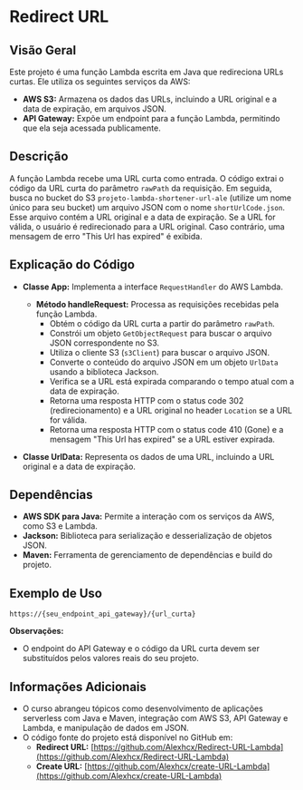 # Redirect URL

## Visão Geral

Este projeto é uma função Lambda escrita em Java que redireciona URLs curtas. Ele utiliza os seguintes serviços da AWS:

* **AWS S3:** Armazena os dados das URLs, incluindo a URL original e a data de expiração, em arquivos JSON.
* **API Gateway:** Expõe um endpoint para a função Lambda, permitindo que ela seja acessada publicamente.

## Descrição

A função Lambda recebe uma URL curta como entrada. O código extrai o código da URL curta do parâmetro `rawPath` da requisição. Em seguida, busca no bucket do S3 `projeto-lambda-shortener-url-ale` (utilize um nome único para seu bucket) um arquivo JSON com o nome `shortUrlCode.json`. Esse arquivo contém a URL original e a data de expiração. Se a URL for válida, o usuário é redirecionado para a URL original. Caso contrário, uma mensagem de erro "This Url has expired" é exibida.

## Explicação do Código

* **Classe App:** Implementa a interface `RequestHandler` do AWS Lambda.
    * **Método handleRequest:** Processa as requisições recebidas pela função Lambda.
        * Obtém o código da URL curta a partir do parâmetro `rawPath`.
        * Constrói um objeto `GetObjectRequest` para buscar o arquivo JSON correspondente no S3.
        * Utiliza o cliente S3 (`s3Client`) para buscar o arquivo JSON.
        * Converte o conteúdo do arquivo JSON em um objeto `UrlData` usando a biblioteca Jackson.
        * Verifica se a URL está expirada comparando o tempo atual com a data de expiração.
        * Retorna uma resposta HTTP com o status code 302 (redirecionamento) e a URL original no header `Location` se a URL for válida.
        * Retorna uma resposta HTTP com o status code 410 (Gone) e a mensagem "This Url has expired" se a URL estiver expirada.

* **Classe UrlData:** Representa os dados de uma URL, incluindo a URL original e a data de expiração.

## Dependências

* **AWS SDK para Java:** Permite a interação com os serviços da AWS, como S3 e Lambda.
* **Jackson:** Biblioteca para serialização e desserialização de objetos JSON.
* **Maven:** Ferramenta de gerenciamento de dependências e build do projeto.

## Exemplo de Uso
`https://{seu_endpoint_api_gateway}/{url_curta}`

**Observações:**

* O endpoint do API Gateway e o código da URL curta devem ser substituídos pelos valores reais do seu projeto.

## Informações Adicionais

* O curso abrangeu tópicos como desenvolvimento de aplicações serverless com Java e Maven, integração com AWS S3, API Gateway e Lambda, e manipulação de dados em JSON.
* O código fonte do projeto está disponível no GitHub em:
    * **Redirect URL:** [https://github.com/Alexhcx/Redirect-URL-Lambda](https://github.com/Alexhcx/Redirect-URL-Lambda)
    * **Create URL:** [https://github.com/Alexhcx/create-URL-Lambda](https://github.com/Alexhcx/create-URL-Lambda)
